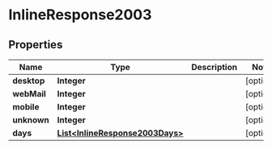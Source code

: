 
# InlineResponse2003

## Properties
Name | Type | Description | Notes
------------ | ------------- | ------------- | -------------
**desktop** | **Integer** |  |  [optional]
**webMail** | **Integer** |  |  [optional]
**mobile** | **Integer** |  |  [optional]
**unknown** | **Integer** |  |  [optional]
**days** | [**List&lt;InlineResponse2003Days&gt;**](InlineResponse2003Days.md) |  |  [optional]



